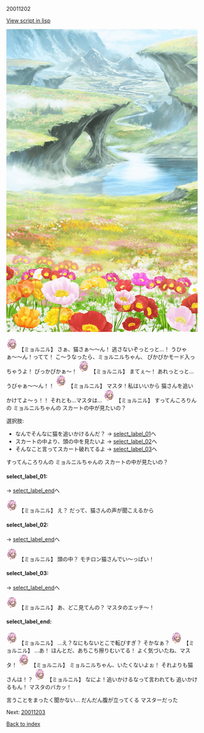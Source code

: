 20011202

[View script in lisp](../scripts/20011202.txt)

![flower_garden.png](../images/backgrounds/flower_garden.png)

<img src="../images/units/200111.png" alt="200111.png" height="34"/>
【ミョルニル】
さぁ、猫さぁ〜〜ん！
逃さないぞっとっと…！
うひゃぁ〜〜ん！ってて！
こ〜うなったら、ミョルニルちゃん、
ぴかぴかモード入っちゃうよ！
ぴっかぴかぁ〜！

<img src="../images/units/200111.png" alt="200111.png" height="34"/>
【ミョルニル】
まてぇ〜！
あれっとっと…うびゃぁ〜〜ん！！

<img src="../images/units/200111.png" alt="200111.png" height="34"/>
【ミョルニル】
マスタ！私はいいから
猫さんを追いかけてよ〜ぅ！！
それとも…マスタは…

<img src="../images/units/200111.png" alt="200111.png" height="34"/>
【ミョルニル】
すってんころりんの
ミョルニルちゃんの
スカートの中が見たいの？

選択肢:
- なんでそんなに猫を追いかけるんだ？ → [select_label_01](#select_label_01)へ
- スカートの中より、頭の中を見たいよ → [select_label_02](#select_label_02)へ
- そんなこと言ってスカート破れてるよ → [select_label_03](#select_label_03)へ

すってんころりんの
ミョルニルちゃんの
スカートの中が見たいの？

#### select_label_01:
 → [select_label_end](#select_label_end)へ

<img src="../images/units/200111.png" alt="200111.png" height="34"/>
【ミョルニル】
え？
だって、猫さんの声が聞こえるから

#### select_label_02:
 → [select_label_end](#select_label_end)へ

<img src="../images/units/200111.png" alt="200111.png" height="34"/>
【ミョルニル】
頭の中？
モチロン猫さんでい〜っぱい！

#### select_label_03:
 → [select_label_end](#select_label_end)へ

<img src="../images/units/200111.png" alt="200111.png" height="34"/>
【ミョルニル】
あ、どこ見てんの？
マスタのエッチ〜！

#### select_label_end:

<img src="../images/units/200111.png" alt="200111.png" height="34"/>
【ミョルニル】
…え？なにもないとこで転びすぎ？
そかなぁ？

<img src="../images/units/200111.png" alt="200111.png" height="34"/>
【ミョルニル】
…あ！
ほんとだ、あちこち擦りむいてる！
よく気づいたね、マスタ！

<img src="../images/units/200111.png" alt="200111.png" height="34"/>
【ミョルニル】
ミョルニルちゃん、いたくないよぉ！
それよりも猫さんは！？

<img src="../images/units/200111.png" alt="200111.png" height="34"/>
【ミョルニル】
なによ！追いかけるなって言われても
追いかけるもん！
マスタのバカッ！

言うことをまったく聞かない…
だんだん腹が立ってくる
マスターだった

Next: [20011203](20011203.md)

[Back to index](index.md)
